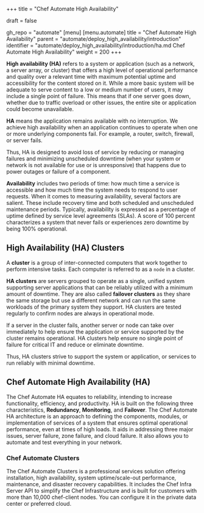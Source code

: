+++
title = "Chef Automate High Availability"

draft = false

gh_repo = "automate"
[menu]
  [menu.automate]
    title = "Chef Automate High Availability"
    parent = "automate/deploy_high_availability/introduction"
    identifier = "automate/deploy_high_availability/introduction/ha.md Chef Automate High Availability"
    weight = 200
+++

**High availability (HA)** refers to a system or application (such as a network, a server array, or cluster) that offers a high level of operational performance and quality over a relevant time with maximum potential uptime and accessibility for the content stored on it. While a more basic system will be adequate to serve content to a low or medium number of users, it may include a single point of failure. This means that if one server goes down, whether due to traffic overload or other issues, the entire site or application could become unavailable.

**HA** means the application remains available with no interruption. We achieve high availability when an application continues to operate when one or more underlying components fail. For example, a router, switch, firewall, or server fails.

Thus, HA is designed to avoid loss of service by reducing or managing failures and minimizing unscheduled downtime (when your system or network is not available for use or is unresponsive) that happens due to power outages or failure of a component.

**Availability** includes two periods of time: how much time a service is accessible and how much time the system needs to respond to user requests. When it comes to measuring availability, several factors are salient. These include recovery time and both scheduled and unscheduled maintenance periods. Typically, availability is expressed as a percentage of uptime defined by service level agreements (SLAs). A score of 100 percent characterizes a system that never fails or experiences zero downtime by being 100% operational.

## High Availability (HA) Clusters

A **cluster** is a group of inter-connected computers that work together to perform intensive tasks. Each computer is referred to as a `node` in a cluster.

**HA clusters** are servers grouped to operate as a single, unified system supporting server applications that can be reliably utilized with a minimum amount of downtime. They are also called **failover clusters** as they share the same storage but use a different network and can run the same workloads of the primary system they support. HA clusters are tested regularly to confirm nodes are always in operational mode.

If a server in the cluster fails, another server or node can take over immediately to help ensure the application or service supported by the cluster remains operational. HA clusters help ensure no single point of failure for critical IT and reduce or eliminate downtime.

Thus, HA clusters strive to support the system or application, or services to run reliably with minimal downtime.

## Chef Automate High Availability (HA)

The Chef Automate HA equates to reliability, intending to increase functionality, efficiency, and productivity. HA is built on the following three characteristics, **Redundancy**, **Monitoring**, and **Failover**. The Chef Automate HA architecture is an approach to defining the components, modules, or implementation of services of a system that ensures optimal operational performance, even at times of high loads. It aids in addressing three major issues, server failure, zone failure, and cloud failure. It also allows you to automate and test everything in your network.

### Chef Automate Clusters

The Chef Automate Clusters is a professional services solution offering installation, high availability, system uptime/scale-out performance, maintenance, and disaster recovery capabilities. It includes the Chef Infra Server API to simplify the Chef Infrastructure and is built for customers with more than 10,000 chef-client nodes. You can configure it in the private data center or preferred cloud.
